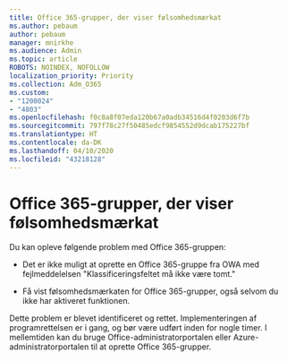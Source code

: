 ```yaml
---
title: Office 365-grupper, der viser følsomhedsmærkat
ms.author: pebaum
author: pebaum
manager: mnirkhe
ms.audience: Admin
ms.topic: article
ROBOTS: NOINDEX, NOFOLLOW
localization_priority: Priority
ms.collection: Adm_O365
ms.custom:
- "1200024"
- "4803"
ms.openlocfilehash: f0c8a8f07eda120b67a0adb34516d4f0203d6f7b
ms.sourcegitcommit: 797f78c27f50485edcf9854552d9dcab175227bf
ms.translationtype: HT
ms.contentlocale: da-DK
ms.lasthandoff: 04/10/2020
ms.locfileid: "43218128"
---
```

# <a name="office-365-groups-showing-sensitivity-label"></a>Office 365-grupper, der viser følsomhedsmærkat

Du kan opleve følgende problem med Office 365-gruppen:

- Det er ikke muligt at oprette en Office 365-gruppe fra OWA med fejlmeddelelsen "Klassificeringsfeltet må ikke være tomt."

- Få vist følsomhedsmærkaten for Office 365-grupper, også selvom du ikke har aktiveret funktionen.

Dette problem er blevet identificeret og rettet. Implementeringen af programrettelsen er i gang, og bør være udført inden for nogle timer. I mellemtiden kan du bruge Office-administratorportalen eller Azure-administratorportalen til at oprette Office 365-grupper.  
